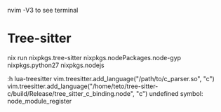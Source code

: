 
nvim -V3 to see terminal

# Tree-sitter

nix run nixpkgs.tree-sitter nixpkgs.nodePackages.node-gyp nixpkgs.python27 nixpkgs.nodejs

:h lua-treesitter
    vim.treesitter.add_language("/path/to/c_parser.so", "c")
vim.treesitter.add_language("/home/teto/tree-sitter-c/build/Release/tree_sitter_c_binding.node", "c")
undefined symbol: node_module_register
